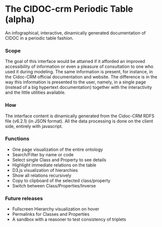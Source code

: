 # The CIDOC-crm Periodic Table (alpha)
An infographical, interactive, dinamically generated documentation of CIDOC in a periodic table fashion.

### Scope

The goal of this interface would be attained if it afforded an improved accessibility of information or even a pleasure of consultation to one who used it during modeling.
The same information is present, for instance, in the Cidoc-CRM official documentation and website.
The difference is in the way this information is presented to the user, namely, in a single page (instead of a big hypertext documentation) together with the interactivity and the little utilities available.

### How

The interface content is dinamically generated from the Cidoc-CRM RDFS file (v6.2.1) (in JSON format).
All the data processing is done on the client side, entirely with javascript.

### Functions

* One page visualization of the entire ontology
* Search/Filter by name or code 
* Select single Class and Property to see details
* Highlight immediate relations on the table
* D3.js visualization of hierarchies
* Show all relations recursively
* Copy to clipboard of the selected class/property
* Switch between Class/Properties/Inverse

### Future releases 

* Fullscreen Hierarchy visualization on hover
* Permalinks for Classes and Properties
* A sandbox with a reasoner to test consistency of triplets 